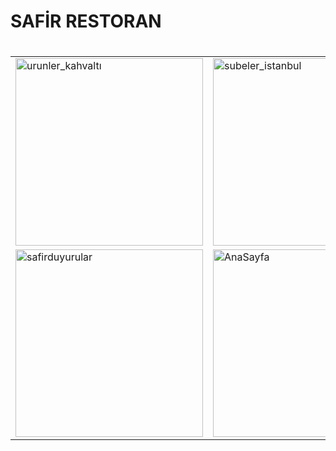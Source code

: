 # SAFİR RESTORAN
#


<table>
  <tr>
    <td><img width="300" alt="urunler_kahvaltı" src="https://github.com/user-attachments/assets/dd021ae8-19d7-431d-88c7-aaf295e69140"></td>
    <td><img width="300" alt="subeler_istanbul" src="https://github.com/user-attachments/assets/5c66ac68-cdba-4bbf-bef7-0afeff95442e"></td>
  </tr>
  <tr>
    <td><img width="300" alt="safirduyurular" src="https://github.com/user-attachments/assets/26447239-1027-480a-afbe-ec29910c5911"></td>
    <td><img width="300" alt="AnaSayfa" src="https://github.com/user-attachments/assets/4428e5c2-b356-4257-b21a-433c72d26ea2"></td>
  </tr>
</table>
